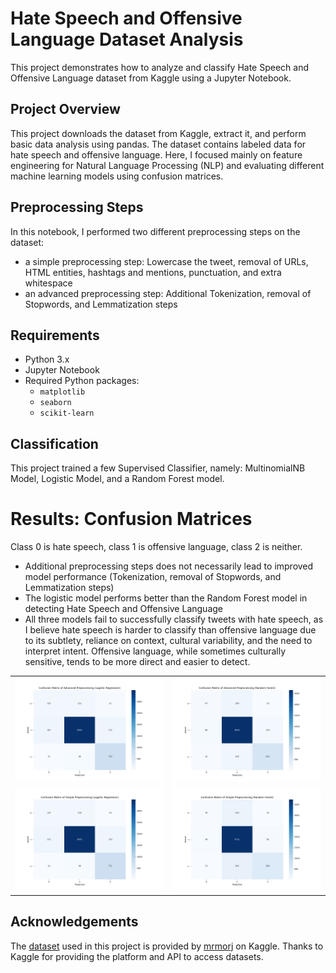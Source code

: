 # Hate Speech and Offensive Language Dataset Analysis

This project demonstrates how to analyze and classify Hate Speech and Offensive Language dataset from Kaggle using a Jupyter Notebook.

## Project Overview
This project downloads the dataset from Kaggle, extract it, and perform basic data analysis using pandas. The dataset contains labeled data for hate speech and offensive language.
Here, I focused mainly on feature engineering for Natural Language Processing (NLP) and evaluating different machine learning models using confusion matrices.

## Preprocessing Steps
In this notebook, I performed two different preprocessing steps on the dataset:
- a simple preprocessing step: Lowercase the tweet, removal of URLs, HTML entities, hashtags and mentions, punctuation, and extra whitespace
- an advanced preprocessing step: Additional Tokenization, removal of Stopwords, and Lemmatization steps

## Requirements
- Python 3.x
- Jupyter Notebook
- Required Python packages:
  - `matplotlib`
  - `seaborn`
  - `scikit-learn`

## Classification 
This project trained a few Supervised Classifier, namely: MultinomialNB Model, Logistic Model, and a Random Forest model.

# Results: Confusion Matrices
Class 0 is hate speech, 
class 1 is offensive language, 
class 2 is neither.

 - Additional preprocessing steps does not necessarily lead to improved model performance (Tokenization, removal of Stopwords, and Lemmatization steps)
 - The logistic model performs better than the Random Forest model in detecting Hate Speech and Offensive Language
 - All three models fail to successfully classify tweets with hate speech, as I believe hate speech is harder to classify than offensive language due to its subtlety, reliance on context, cultural variability, and the need to interpret intent. Offensive language, while sometimes culturally sensitive, tends to be more direct and easier to detect.

<table>
  <tr>
    <td><img src="results/confusion_matrix_advanced_LR.png" alt="Confusion Matrix - Advanced LR" style="width: 100%; height: auto;"></td>
    <td><img src="results/confusion_matrix_advanced_RF.png" alt="Confusion Matrix - Advanced RF" style="width: 100%; height: auto;"></td>
  </tr>
  <tr>
    <td><img src="results/confusion_matrix_simple_LR.png" alt="Confusion Matrix - Simple LR" style="width: 100%; height: auto;"></td>
    <td><img src="results/confusion_matrix_simple_RF.png" alt="Confusion Matrix - Simple RF" style="width: 100%; height: auto;"></td>
  </tr>
</table>



## Acknowledgements
The [dataset](https://www.kaggle.com/datasets/mrmorj/hate-speech-and-offensive-language-dataset?resource=download) used in this project is provided by [mrmorj](https://www.kaggle.com/mrmorj) on Kaggle.
Thanks to Kaggle for providing the platform and API to access datasets.
